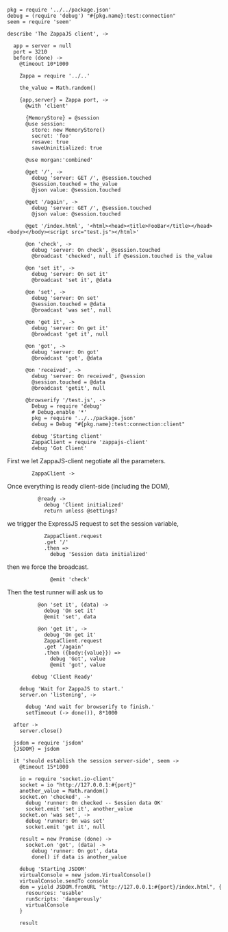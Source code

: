     pkg = require '../../package.json'
    debug = (require 'debug') "#{pkg.name}:test:connection"
    seem = require 'seem'

    describe 'The ZappaJS client', ->

      app = server = null
      port = 3210
      before (done) ->
        @timeout 10*1000

        Zappa = require '../..'

        the_value = Math.random()

        {app,server} = Zappa port, ->
          @with 'client'

          {MemoryStore} = @session
          @use session:
            store: new MemoryStore()
            secret: 'foo'
            resave: true
            saveUninitialized: true

          @use morgan:'combined'

          @get '/', ->
            debug 'server: GET /', @session.touched
            @session.touched = the_value
            @json value: @session.touched

          @get '/again', ->
            debug 'server: GET /', @session.touched
            @json value: @session.touched

          @get '/index.html', '<html><head><title>FooBar</title></head><body></body><script src="test.js"></html>'

          @on 'check', ->
            debug 'server: On check', @session.touched
            @broadcast 'checked', null if @session.touched is the_value

          @on 'set it', ->
            debug 'server: On set it'
            @broadcast 'set it', @data

          @on 'set', ->
            debug 'server: On set'
            @session.touched = @data
            @broadcast 'was set', null

          @on 'get it', ->
            debug 'server: On get it'
            @broadcast 'get it', null

          @on 'got', ->
            debug 'server: On got'
            @broadcast 'got', @data

          @on 'received', ->
            debug 'server: On received', @session
            @session.touched = @data
            @broadcast 'getit', null

          @browserify '/test.js', ->
            Debug = require 'debug'
            # Debug.enable '*'
            pkg = require '../../package.json'
            debug = Debug "#{pkg.name}:test:connection:client"

            debug 'Starting client'
            ZappaClient = require 'zappajs-client'
            debug 'Got Client'

First we let ZappaJS-client negotiate all the parameters.

            ZappaClient ->

Once everything is ready client-side (including the DOM),

              @ready ->
                debug 'Client initialized'
                return unless @settings?

we trigger the ExpressJS request to set the session variable,

                ZappaClient.request
                .get '/'
                .then =>
                  debug 'Session data initialized'

then we force the broadcast.

                  @emit 'check'

Then the test runner will ask us to

              @on 'set it', (data) ->
                debug 'On set it'
                @emit 'set', data

              @on 'get it', ->
                debug 'On get it'
                ZappaClient.request
                .get '/again'
                .then ({body:{value}}) =>
                  debug 'Got', value
                  @emit 'got', value

            debug 'Client Ready'

        debug 'Wait for ZappaJS to start.'
        server.on 'listening', ->

          debug 'And wait for browserify to finish.'
          setTimeout (-> done()), 8*1000

      after ->
        server.close()

      jsdom = require 'jsdom'
      {JSDOM} = jsdom

      it 'should establish the session server-side', seem ->
        @timeout 15*1000

        io = require 'socket.io-client'
        socket = io "http://127.0.0.1:#{port}"
        another_value = Math.random()
        socket.on 'checked', ->
          debug 'runner: On checked -- Session data OK'
          socket.emit 'set it', another_value
        socket.on 'was set', ->
          debug 'runner: On was set'
          socket.emit 'get it', null

        result = new Promise (done) ->
          socket.on 'got', (data) ->
            debug 'runner: On got', data
            done() if data is another_value

        debug 'Starting JSDOM'
        virtualConsole = new jsdom.VirtualConsole()
        virtualConsole.sendTo console
        dom = yield JSDOM.fromURL "http://127.0.0.1:#{port}/index.html", {
          resources: 'usable'
          runScripts: 'dangerously'
          virtualConsole
        }

        result
